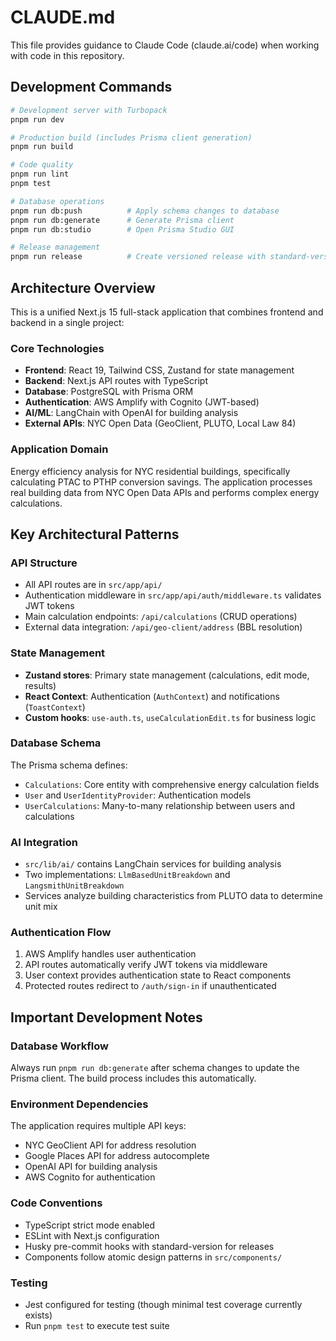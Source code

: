 # CLAUDE.md

This file provides guidance to Claude Code (claude.ai/code) when working with code in this repository.

## Development Commands

```bash
# Development server with Turbopack
pnpm run dev

# Production build (includes Prisma client generation)
pnpm run build

# Code quality
pnpm run lint
pnpm test

# Database operations
pnpm run db:push          # Apply schema changes to database
pnpm run db:generate      # Generate Prisma client
pnpm run db:studio        # Open Prisma Studio GUI

# Release management
pnpm run release          # Create versioned release with standard-version
```

## Architecture Overview

This is a unified Next.js 15 full-stack application that combines frontend and backend in a single project:

### Core Technologies
- **Frontend**: React 19, Tailwind CSS, Zustand for state management
- **Backend**: Next.js API routes with TypeScript
- **Database**: PostgreSQL with Prisma ORM
- **Authentication**: AWS Amplify with Cognito (JWT-based)
- **AI/ML**: LangChain with OpenAI for building analysis
- **External APIs**: NYC Open Data (GeoClient, PLUTO, Local Law 84)

### Application Domain
Energy efficiency analysis for NYC residential buildings, specifically calculating PTAC to PTHP conversion savings. The application processes real building data from NYC Open Data APIs and performs complex energy calculations.

## Key Architectural Patterns

### API Structure
- All API routes are in `src/app/api/`
- Authentication middleware in `src/app/api/auth/middleware.ts` validates JWT tokens
- Main calculation endpoints: `/api/calculations` (CRUD operations)
- External data integration: `/api/geo-client/address` (BBL resolution)

### State Management
- **Zustand stores**: Primary state management (calculations, edit mode, results)
- **React Context**: Authentication (`AuthContext`) and notifications (`ToastContext`)
- **Custom hooks**: `use-auth.ts`, `useCalculationEdit.ts` for business logic

### Database Schema
The Prisma schema defines:
- `Calculations`: Core entity with comprehensive energy calculation fields
- `User` and `UserIdentityProvider`: Authentication models
- `UserCalculations`: Many-to-many relationship between users and calculations

### AI Integration
- `src/lib/ai/` contains LangChain services for building analysis
- Two implementations: `LlmBasedUnitBreakdown` and `LangsmithUnitBreakdown`
- Services analyze building characteristics from PLUTO data to determine unit mix

### Authentication Flow
1. AWS Amplify handles user authentication
2. API routes automatically verify JWT tokens via middleware
3. User context provides authentication state to React components
4. Protected routes redirect to `/auth/sign-in` if unauthenticated

## Important Development Notes

### Database Workflow
Always run `pnpm run db:generate` after schema changes to update the Prisma client. The build process includes this automatically.

### Environment Dependencies
The application requires multiple API keys:
- NYC GeoClient API for address resolution
- Google Places API for address autocomplete
- OpenAI API for building analysis
- AWS Cognito for authentication

### Code Conventions
- TypeScript strict mode enabled
- ESLint with Next.js configuration
- Husky pre-commit hooks with standard-version for releases
- Components follow atomic design patterns in `src/components/`

### Testing
- Jest configured for testing (though minimal test coverage currently exists)
- Run `pnpm test` to execute test suite